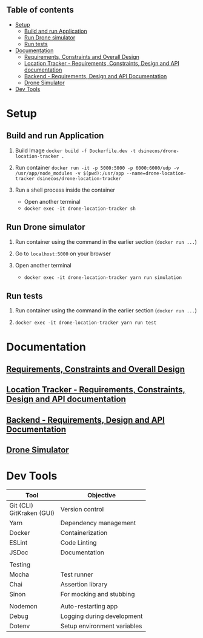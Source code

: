 ## Table of contents

- [Setup](#setup)
    - [Build and run Application](#build-and-run-application)
    - [Run Drone simulator](#run-drone-simulator)
    - [Run tests](#run-tests)
- [Documentation](#documentation)
    - [Requirements, Constraints and Overall Design](#requirements-constraints-and-overall-design)
    - [Location Tracker - Requirements, Constraints, Design and API documentation](#location-tracker---requirements-constraints-design-and-api-documentation)
    - [Backend - Requirements, Design and API Documentation](#backend---requirements-design-and-api-documentation)
    - [Drone Simulator](#drone-simulator)
- [Dev Tools](#dev-tools)

# Setup

## Build and run Application

1. Build Image
   `docker build -f Dockerfile.dev -t dsinecos/drone-location-tracker .`

2. Run container
   `docker run -it -p 5000:5000 -p 6000:6000/udp -v /usr/app/node_modules -v $(pwd):/usr/app --name=drone-location-tracker dsinecos/drone-location-tracker`

3. Run a shell process inside the container
   - Open another terminal
   - `docker exec -it drone-location-tracker sh`

## Run Drone simulator

1. Run container using the command in the earlier section (`docker run ...`)

2. Go to `localhost:5000` on your browser

2. Open another terminal
   - `docker exec -it drone-location-tracker yarn run simulation`

## Run tests

1. Run container using the command in the earlier section (`docker run ...`)

2. `docker exec -it drone-location-tracker yarn run test`
   
# Documentation

## [Requirements, Constraints and Overall Design](/docs/index.md)
## [Location Tracker - Requirements, Constraints, Design and API documentation](/docs/location-tracker.md)
## [Backend - Requirements, Design and API Documentation](/docs/backend.md)
## [Drone Simulator](/docs/drone-simulator.md)

# Dev Tools

| Tool | Objective |
| -- | -- |
| Git (CLI) <br> GitKraken (GUI) | Version control |
| Yarn | Dependency management |
| Docker | Containerization |
| ESLint | Code Linting |
| JSDoc | Documentation |
| | |
| Testing |  |
| Mocha | Test runner |
| Chai | Assertion library |
| Sinon | For mocking and stubbing |
| | |
| Nodemon | Auto-restarting app |
| Debug | Logging during development |
| Dotenv | Setup environment variables|
